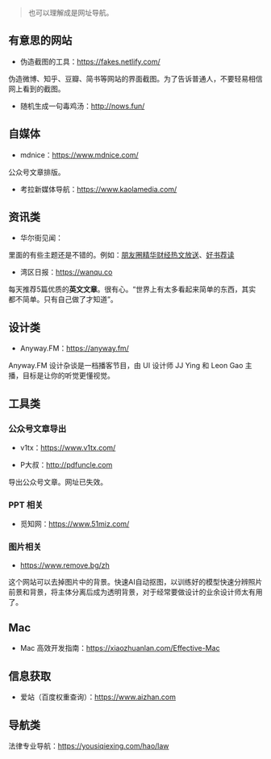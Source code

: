 
> 也可以理解成是网址导航。

## 有意思的网站

- 伪造截图的工具：<https://fakes.netlify.com/>

伪造微博、知乎、豆瓣、简书等网站的界面截图。为了告诉普通人，不要轻易相信网上看到的截图。


- 随机生成一句毒鸡汤：<http://nows.fun/>



## 自媒体

- mdnice：<https://www.mdnice.com/>

公众号文章排版。

- 考拉新媒体导航：<https://www.kaolamedia.com/>


## 资讯类

- 华尔街见闻：

里面的有些主题还是不错的。例如：[朋友圈精华财经热文放送](https://wallstreetcn.com/themes/1004243)、[好书荐读](https://wallstreetcn.com/themes/1004405)

- 湾区日报：<https://wanqu.co>

每天推荐5篇优质的**英文文章**。很有心。“世界上有太多看起来简单的东西，其实都不简单。只有自己做了才知道”。

## 设计类

- Anyway.FM：<https://anyway.fm/>

Anyway.FM 设计杂谈是一档播客节目，由 UI 设计师 JJ Ying 和 Leon Gao 主播，目标是让你的听觉更懂视觉。

## 工具类

### 公众号文章导出

- v1tx：<https://www.v1tx.com/>

- P大叔：<http://pdfuncle.com>

导出公众号文章。网址已失效。

### PPT 相关

- 觅知网：<https://www.51miz.com/>


### 图片相关

- <https://www.remove.bg/zh>

这个网站可以去掉图片中的背景。快速AI自动抠图，以训练好的模型快速分辨照片前景和背景，将主体分离后成为透明背景，对于经常要做设计的业余设计师太有用了。

## Mac

- Mac 高效开发指南：<https://xiaozhuanlan.com/Effective-Mac>

## 信息获取

- 爱站（百度权重查询）：<https://www.aizhan.com>


## 导航类

法律专业导航：<https://yousiqiexing.com/hao/law>

